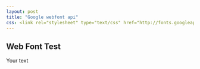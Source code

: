 ```yaml
---
layout: post
title: "Google webfont api"
css: <link rel="stylesheet" type="text/css" href="http://fonts.googleapis.com/css?family=Tangerine">
---
```


## Web Font Test

<div class="font-css-test">Your text</div>
